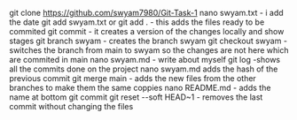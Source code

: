 git clone https://github.com/swyam7980/Git-Task-1
nano swyam.txt - i add the date
git add swyam.txt or git add . - this adds the files ready to be commited
git commit - it creates a version of the changes locally and show stages
git branch swyam - creates the branch swyam 
git checkout swyam -switches the branch from main to swyam so the changes are not here which are commited in main
nano swyam.md - write about myself 
git log  -shows all the commits done on the project 
nano swyam.md adds the hash of the previous commit 
git merge main - adds the new files from the other branches to make them the same coppies
nano README.md -  adds the name at bottom
git commit 
git reset --soft HEAD~1 - removes the last commit without changing the files 

